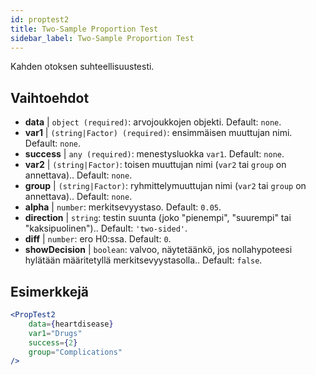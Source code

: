 ```yaml
---
id: proptest2
title: Two-Sample Proportion Test
sidebar_label: Two-Sample Proportion Test
---
```


Kahden otoksen suhteellisuustesti.

## Vaihtoehdot

* __data__ | `object (required)`: arvojoukkojen objekti. Default: `none`.
* __var1__ | `(string|Factor) (required)`: ensimmäisen muuttujan nimi. Default: `none`.
* __success__ | `any (required)`: menestysluokka `var1`. Default: `none`.
* __var2__ | `(string|Factor)`: toisen muuttujan nimi (`var2` tai `group` on annettava).. Default: `none`.
* __group__ | `(string|Factor)`: ryhmittelymuuttujan nimi (`var2` tai `group` on annettava).. Default: `none`.
* __alpha__ | `number`: merkitsevyystaso. Default: `0.05`.
* __direction__ | `string`: testin suunta (joko "pienempi", "suurempi" tai "kaksipuolinen").. Default: `'two-sided'`.
* __diff__ | `number`: ero H0:ssa. Default: `0`.
* __showDecision__ | `boolean`: valvoo, näytetäänkö, jos nollahypoteesi hylätään määritetyllä merkitsevyystasolla.. Default: `false`.


## Esimerkkejä

```jsx live
<PropTest2
    data={heartdisease} 
    var1="Drugs"
    success={2}
    group="Complications"
/>
```
